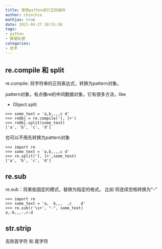 ```yaml
---
title: 使用python进行正则操作
author: chiechie
mathjax: true
date: 2021-04-27 10:51:56
tags: 
- python
- 数据处理
categories: 
- 技术
---
```


## re.compile 和 split

re.compile: 将字符串的正则表达式，转换为pattern对象。

pattern对象，有点像re的中间数据对象，它有很多方法，like

- Object.split

```
>>> some_text = 'a,b,,,,c d'
>>> reObj = re.compile('[, ]+')
>>> reObj.split(some_text)
['a', 'b', 'c', 'd']
```

也可以不用先转换为pattern对象

```
>>> import re
>>> some_text = 'a,b,,,,c d'
>>> re.split('[, ]+',some_text)
['a', 'b', 'c', 'd']
```


## re.sub

re.sub：将某些固定的模式，替换为指定的格式。 比如 将连续空格转换为"-"


```
>>> import re
>>> some_text = 'a,  b,,,  ,c    d'
>>> re.sub(r'\s+', "-", some_text)
a,-b,,,-,c-d
```


## str.strip

去除首字符 和 尾字符

